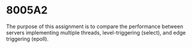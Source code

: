 # 8005A2

The purpose of this assignment is to compare the performance between servers implementing multiple threads, level-triggering (select), and edge triggering (epoll). 
